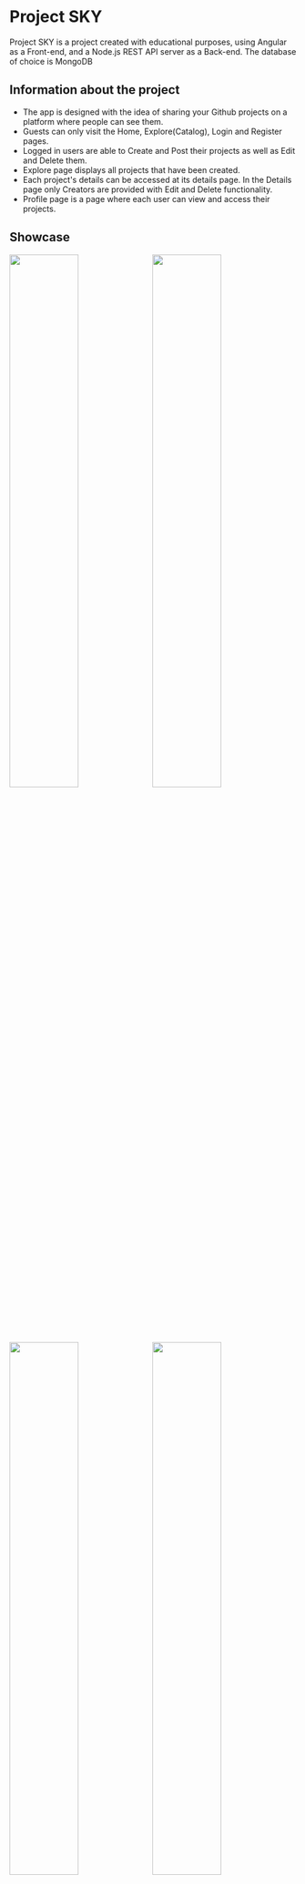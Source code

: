 
# Project SKY

Project SKY is a project created with educational purposes, using Angular as a Front-end, and a Node.js REST API server as a Back-end. The database of choice is MongoDB

## Information about the project

* The app is designed with the idea of sharing your Github projects on a platform where people can see them.
* Guests can only visit the Home, Explore(Catalog), Login and Register pages.
* Logged in users are able to Create and Post their projects as well as Edit and Delete them.
* Explore page displays all projects that have been created.
* Each project's details can be accessed at its details page. In the Details page only Creators are provided with Edit and Delete functionality.
* Profile page is a page where each user can view and access their projects. 





## Showcase

<img src="https://cdn.discordapp.com/attachments/960121710953254912/1052987371257335918/image.png" width="49%"></img> 
<img src="https://cdn.discordapp.com/attachments/960121710953254912/1052996048630587443/image.png" width="49%"></img> 
<img src="https://cdn.discordapp.com/attachments/960121710953254912/1052996108915327027/image.png" width="49%"></img>
<img src="https://cdn.discordapp.com/attachments/960121710953254912/1052996145359618118/image.png" width="49%"></img> 

Trailer/Showcase of the application: https://www.youtube.com/watch?v=UQFKCHP4qCo

## Technologies

* Client
    * Angular CLI : 14.2.10
    * TypeScript : 4.7.2
* Server 
    * bcrypt: 5.1.0
    * cors": 2.8.5,
    * express: 4.18.2,
    * express-validator: 6.14.2,
    * jsonwebtoken: 8.5.1,
    * mongoose: 6.7.3


## Setup
You can access the app by visiting: https://project-sky-15e73.web.app or can install it locally: 
```bash
  $ cd client
  $ npm install
  $ ng serve
```
However, it will not operate until you start the REST API server. In order to do so in the project directory you should do the following steps:
```bash
  $ cd server
  $ npm install
  $ npm start
```
And the server will start listening on port 3030.

In case of any issues make sure you are using the Google Chrome browser as others for example Brave may cause issues
